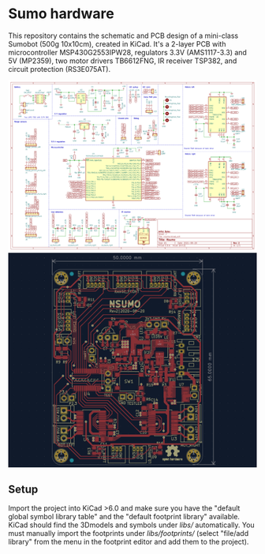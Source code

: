 # Sumo hardware
This repository contains the schematic and PCB design of a mini-class Sumobot (500g 10x10cm),
created in KiCad. It's a 2-layer PCB with microcontroller MSP430G2553IPW28,
regulators 3.3V (AMS1117-3.3) and 5V (MP2359), two motor drivers TB6612FNG, IR receiver TSP382, and
circuit protection (RS3E075AT).

<img src="/imgs/schematic.png">

<img src="/imgs/pcb.png">

## Setup
Import the project into KiCad >6.0 and make sure you have the "default global symbol library table"
and the "default footprint library" available. KiCad should find the 3Dmodels and symbols under _libs/_
automatically. You must manually import the footprints under _libs/footprints/_ (select "file/add library"
from the menu in the footprint editor and add them to the project).
